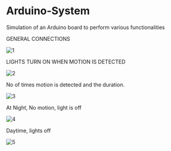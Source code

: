 # Arduino-System
Simulation of an Arduino board to perform various functionalities

GENERAL CONNECTIONS

![1](https://user-images.githubusercontent.com/91911272/229434331-7535a208-ec00-478d-84b1-473c7a5d72c5.jpg)

LIGHTS TURN ON WHEN MOTION IS DETECTED

![2](https://user-images.githubusercontent.com/91911272/229434480-54301571-6dd2-44bb-806a-8fd1ad87c262.jpg)

No of times motion is detected and the duration.

![3](https://user-images.githubusercontent.com/91911272/229434633-ff80fd68-9bfa-44e4-9ca9-181dd23c5f6b.jpg)

At Night, No motion, light is off

![4](https://user-images.githubusercontent.com/91911272/229434801-d9bf6d9f-4eff-4f1c-b7fb-96e86d9d0751.jpg)

Daytime, lights off

![5](https://user-images.githubusercontent.com/91911272/229434923-7ab3f5e5-7c6b-4d9c-9fab-339e030dafab.jpg)

